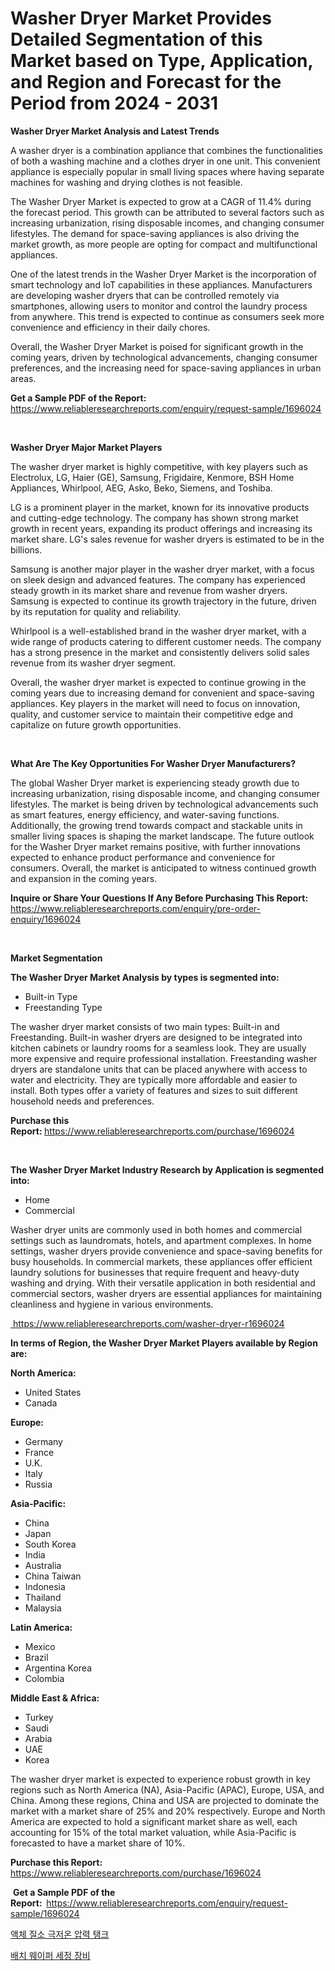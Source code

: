 <p><h1>Washer Dryer Market Provides Detailed Segmentation of this Market based on Type, Application, and Region and Forecast for the Period from 2024 - 2031</h1></p><p><strong>Washer Dryer Market Analysis and Latest Trends</strong></p>
<p><p>A washer dryer is a combination appliance that combines the functionalities of both a washing machine and a clothes dryer in one unit. This convenient appliance is especially popular in small living spaces where having separate machines for washing and drying clothes is not feasible.</p><p>The Washer Dryer Market is expected to grow at a CAGR of 11.4% during the forecast period. This growth can be attributed to several factors such as increasing urbanization, rising disposable incomes, and changing consumer lifestyles. The demand for space-saving appliances is also driving the market growth, as more people are opting for compact and multifunctional appliances.</p><p>One of the latest trends in the Washer Dryer Market is the incorporation of smart technology and IoT capabilities in these appliances. Manufacturers are developing washer dryers that can be controlled remotely via smartphones, allowing users to monitor and control the laundry process from anywhere. This trend is expected to continue as consumers seek more convenience and efficiency in their daily chores.</p><p>Overall, the Washer Dryer Market is poised for significant growth in the coming years, driven by technological advancements, changing consumer preferences, and the increasing need for space-saving appliances in urban areas.</p></p>
<p><strong>Get a Sample PDF of the Report:&nbsp;</strong> <a href="https://www.reliableresearchreports.com/enquiry/request-sample/1696024">https://www.reliableresearchreports.com/enquiry/request-sample/1696024</a></p>
<p>&nbsp;</p>
<p><strong>Washer Dryer Major Market Players</strong></p>
<p><p>The washer dryer market is highly competitive, with key players such as Electrolux, LG, Haier (GE), Samsung, Frigidaire, Kenmore, BSH Home Appliances, Whirlpool, AEG, Asko, Beko, Siemens, and Toshiba. </p><p>LG is a prominent player in the market, known for its innovative products and cutting-edge technology. The company has shown strong market growth in recent years, expanding its product offerings and increasing its market share. LG's sales revenue for washer dryers is estimated to be in the billions.</p><p>Samsung is another major player in the washer dryer market, with a focus on sleek design and advanced features. The company has experienced steady growth in its market share and revenue from washer dryers. Samsung is expected to continue its growth trajectory in the future, driven by its reputation for quality and reliability.</p><p>Whirlpool is a well-established brand in the washer dryer market, with a wide range of products catering to different customer needs. The company has a strong presence in the market and consistently delivers solid sales revenue from its washer dryer segment.</p><p>Overall, the washer dryer market is expected to continue growing in the coming years due to increasing demand for convenient and space-saving appliances. Key players in the market will need to focus on innovation, quality, and customer service to maintain their competitive edge and capitalize on future growth opportunities.</p></p>
<p>&nbsp;</p>
<p><strong>What Are The Key Opportunities For Washer Dryer Manufacturers?</strong></p>
<p><p>The global Washer Dryer market is experiencing steady growth due to increasing urbanization, rising disposable income, and changing consumer lifestyles. The market is being driven by technological advancements such as smart features, energy efficiency, and water-saving functions. Additionally, the growing trend towards compact and stackable units in smaller living spaces is shaping the market landscape. The future outlook for the Washer Dryer market remains positive, with further innovations expected to enhance product performance and convenience for consumers. Overall, the market is anticipated to witness continued growth and expansion in the coming years.</p></p>
<p><strong>Inquire or Share Your Questions If Any Before Purchasing This Report:</strong> <a href="https://www.reliableresearchreports.com/enquiry/pre-order-enquiry/1696024">https://www.reliableresearchreports.com/enquiry/pre-order-enquiry/1696024</a></p>
<p>&nbsp;</p>
<p><strong>Market Segmentation</strong></p>
<p><strong>The Washer Dryer Market Analysis by types is segmented into:</strong></p>
<p><ul><li>Built-in Type</li><li>Freestanding Type</li></ul></p>
<p><p>The washer dryer market consists of two main types: Built-in and Freestanding. Built-in washer dryers are designed to be integrated into kitchen cabinets or laundry rooms for a seamless look. They are usually more expensive and require professional installation. Freestanding washer dryers are standalone units that can be placed anywhere with access to water and electricity. They are typically more affordable and easier to install. Both types offer a variety of features and sizes to suit different household needs and preferences.</p></p>
<p><strong>Purchase this Report:&nbsp;</strong><a href="https://www.reliableresearchreports.com/purchase/1696024">https://www.reliableresearchreports.com/purchase/1696024</a></p>
<p>&nbsp;</p>
<p><strong>The Washer Dryer Market Industry Research by Application is segmented into:</strong></p>
<p><ul><li>Home</li><li>Commercial</li></ul></p>
<p><p>Washer dryer units are commonly used in both homes and commercial settings such as laundromats, hotels, and apartment complexes. In home settings, washer dryers provide convenience and space-saving benefits for busy households. In commercial markets, these appliances offer efficient laundry solutions for businesses that require frequent and heavy-duty washing and drying. With their versatile application in both residential and commercial sectors, washer dryers are essential appliances for maintaining cleanliness and hygiene in various environments.</p></p>
<p><a href="https://www.reliableresearchreports.com/washer-dryer-r1696024">&nbsp;https://www.reliableresearchreports.com/washer-dryer-r1696024</a></p>
<p><strong>In terms of Region, the Washer Dryer Market Players available by Region are:</strong></p>
<p>
    <p> <strong> North America: </strong>
        <ul>
            <li>United States</li>
            <li>Canada</li>
        </ul>
        </p> 
    <p> <strong> Europe: </strong>
        <ul>
            <li>Germany</li>
            <li>France</li>
            <li>U.K.</li>
            <li>Italy</li>
            <li>Russia</li>
        </ul>
        </p> 
    <p> <strong> Asia-Pacific: </strong>
        <ul>
            <li>China</li>
            <li>Japan</li>
            <li>South Korea</li>
            <li>India</li>
            <li>Australia</li>
            <li>China Taiwan</li>
            <li>Indonesia</li>
            <li>Thailand</li>
            <li>Malaysia</li>
        </ul>
        </p> 
    <p> <strong> Latin America: </strong>
        <ul>
            <li>Mexico</li>
            <li>Brazil</li>
            <li>Argentina Korea</li>
            <li>Colombia</li>
        </ul>
        </p> 
    <p> <strong> Middle East & Africa: </strong>
        <ul>
            <li>Turkey</li>
            <li>Saudi</li>
            <li>Arabia</li>
            <li>UAE</li>
            <li>Korea</li>
        </ul>
    </p>
    </p>
<p><p>The washer dryer market is expected to experience robust growth in key regions such as North America (NA), Asia-Pacific (APAC), Europe, USA, and China. Among these regions, China and USA are projected to dominate the market with a market share of 25% and 20% respectively. Europe and North America are expected to hold a significant market share as well, each accounting for 15% of the total market valuation, while Asia-Pacific is forecasted to have a market share of 10%.</p></p>
<p><strong>Purchase this Report: </strong><a href="https://www.reliableresearchreports.com/purchase/1696024">https://www.reliableresearchreports.com/purchase/1696024</a></p>
<p>&nbsp;<strong>Get a Sample PDF of the Report:&nbsp;&nbsp;</strong><a href="https://www.reliableresearchreports.com/enquiry/request-sample/1696024">https://www.reliableresearchreports.com/enquiry/request-sample/1696024</a></p>
<p><strong></strong></p>
<p><p><a href="https://medium.com/@corneliutrifa2022/%EC%95%A1%EC%B2%B4-%EC%A7%88%EC%86%8C-%EC%A0%80%EC%98%A8-%EC%95%95%EB%A0%A5-%ED%83%B1%ED%81%AC-%EC%8B%9C%EC%9E%A5-%EA%B2%BD%EC%9F%81-%EB%B6%84%EC%84%9D-%EC%8B%9C%EC%9E%A5-%EB%8F%99%ED%96%A5-%EB%B0%8F-2031%EB%85%84%EA%B9%8C%EC%A7%80%EC%9D%98-%EC%98%88%EC%B8%A1-1944cd6907ce">액체 질소 극저온 압력 탱크</a></p><p><a href="https://medium.com/@kalimetz2023/%EB%B0%B0%EC%B9%98-%EC%9B%A8%EC%9D%B4%ED%8D%BC-%EC%B2%AD%EC%86%8C-%EC%9E%A5%EB%B9%84-%EC%8B%9C%EC%9E%A5-%EC%A0%90%EC%9C%A0%EC%9C%A8-%EB%B3%80%ED%99%94-%EB%B0%8F-%EC%8B%9C%EC%9E%A5-%EC%84%B1%EC%9E%A5-%ED%8A%B8%EB%A0%8C%EB%93%9C-2024-2031-8f4b03727f15">배치 웨이퍼 세정 장비</a></p></p>